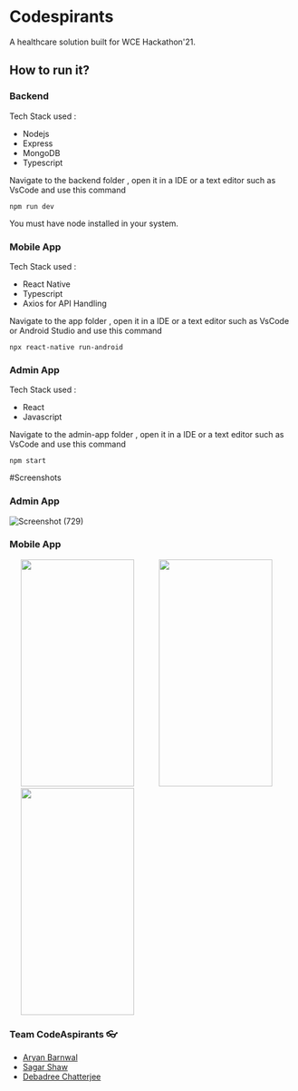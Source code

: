 # Codespirants
A healthcare solution built for WCE Hackathon'21.

## How to run it?

### Backend
Tech Stack used :
* Nodejs
* Express
* MongoDB
* Typescript
  

Navigate to the backend folder , open it in a IDE or a text editor such as VsCode and use this command

```
npm run dev
```
You must have node installed in your system.

### Mobile App
Tech Stack used :
* React Native
* Typescript
* Axios for API Handling
  
  


Navigate to the app folder , open it in a IDE or a text editor such as VsCode or Android Studio and use this command

```
npx react-native run-android
```
### Admin App
Tech Stack used :
* React
* Javascript

Navigate to the admin-app folder , open it in a IDE or a text editor such as VsCode and use this command

```
npm start
```
#Screenshots

### Admin App
![Screenshot (729)](https://user-images.githubusercontent.com/55250734/125205424-c6ec8980-e29f-11eb-99b5-e182ca2c8712.png)


### Mobile App
<p float="left">
<img src="https://user-images.githubusercontent.com/55250734/125205529-4a0ddf80-e2a0-11eb-96b9-c17049b94233.png"  width="200" height="400" hspace="20">
<img src="https://user-images.githubusercontent.com/55250734/125205558-7aee1480-e2a0-11eb-90b1-861d74451518.png"  width="200" height="400" hspace="20">
<img src="https://user-images.githubusercontent.com/55250734/125205576-8c372100-e2a0-11eb-9fd2-08d18cd7bd73.png"  width="200" height="400" hspace="20">
</p>




### Team CodeAspirants 👓
- [Aryan Barnwal](https://github.com/Aryan6290) 
- [Sagar Shaw](https://github.com/saggy2001)
- [Debadree Chatterjee](https://github.com/debadree25)
